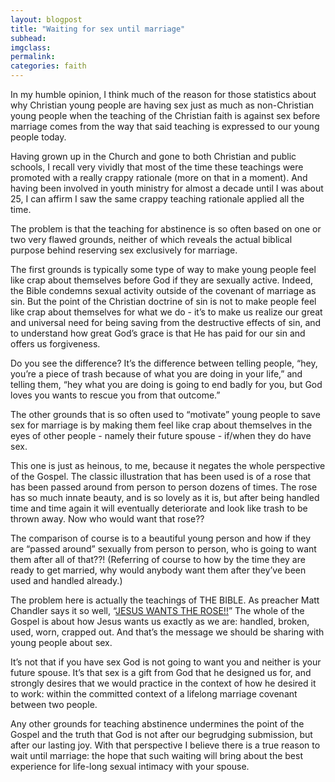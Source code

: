 ```yaml
---
layout: blogpost
title: "Waiting for sex until marriage"
subhead:
imgclass:
permalink:
categories: faith
---
```


In my humble opinion, I think much of the reason for those statistics about why Christian young people are having sex just as much as non-Christian young people when the teaching of the Christian faith is against sex before marriage comes from the way that said teaching is expressed to our young people today.

Having grown up in the Church and gone to both Christian and public schools, I recall very vividly that most of the time these teachings were promoted with a really crappy rationale (more on that in a moment). And having been involved in youth ministry for almost a decade until I was about 25, I can affirm I saw the same crappy teaching rationale applied all the time.

The problem is that the teaching for abstinence is so often based on one or two very flawed grounds, neither of which reveals the actual biblical purpose behind reserving sex exclusively for marriage.

The first grounds is typically some type of way to make young people feel like crap about themselves before God if they are sexually active. Indeed, the Bible condemns sexual activity outside of the covenant of marriage as sin. But the point of the Christian doctrine of sin is not to make people feel like crap about themselves for what we do - it’s to make us realize our great and universal need for being saving from the destructive effects of sin, and to understand how great God’s grace is that He has paid for our sin and offers us forgiveness.

Do you see the difference? It’s the difference between telling people, “hey, you’re a piece of trash because of what you are doing in your life,” and telling them, “hey what you are doing is going to end badly for you, but God loves you wants to rescue you from that outcome.”

The other grounds that is so often used to “motivate” young people to save sex for marriage is by making them feel like crap about themselves in the eyes of other people - namely their future spouse - if/when they do have sex.

This one is just as heinous, to me, because it negates the whole perspective of the Gospel. The classic illustration that has been used is of a rose that has been passed around from person to person dozens of times. The rose has so much innate beauty, and is so lovely as it is, but after being handled time and time again it will eventually deteriorate and look like trash to be thrown away. Now who would want that rose??

The comparison of course is to a beautiful young person and how if they are “passed around” sexually from person to person, who is going to want them after all of that??! (Referring of course to how by the time they are ready to get married, why would anybody want them after they’ve been used and handled already.)

The problem here is actually the teachings of THE BIBLE. As preacher Matt Chandler says it so well, “[JESUS WANTS THE ROSE!!](http://www.youtube.com/watch?v=bLgIecL1IdY)” The whole of the Gospel is about how Jesus wants us exactly as we are: handled, broken, used, worn, crapped out. And that’s the message we should be sharing with young people about sex.

It’s not that if you have sex God is not going to want you and neither is your future spouse. It’s that sex is a gift from God that he designed us for, and strongly desires that we would practice in the context of how he desired it to work: within the committed context of a lifelong marriage covenant between two people.

Any other grounds for teaching abstinence undermines the point of the Gospel and the truth that God is not after our begrudging submission, but after our lasting joy. With that perspective I believe there is a true reason to wait until marriage: the hope that such waiting will bring about the best experience for life-long sexual intimacy with your spouse.